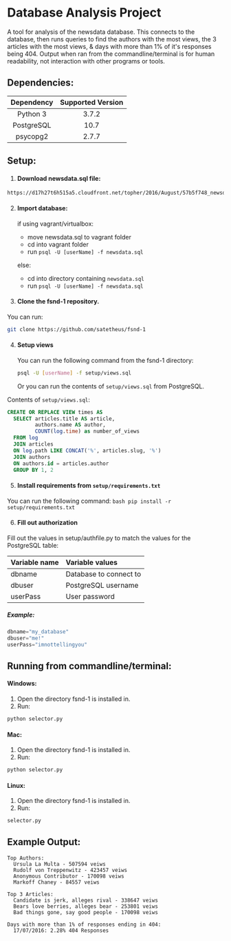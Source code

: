 # Database Analysis Project
A tool for analysis of the newsdata database. This connects to the database, then runs queries to find the authors with the most views, the 3 articles with the most views, & days with more than 1% of it's responses being 404. Output when ran from the commandline/terminal is for human readability, not interaction with other programs or tools.

## Dependencies:
  | Dependency | Supported Version |
  | :--------: | :---------------: |
  | Python 3   | 3.7.2             |
  | PostgreSQL | 10.7              |
  | psycopg2   | 2.7.7             |


## Setup:
  1. #### Download newsdata.sql file:
    https://d17h27t6h515a5.cloudfront.net/topher/2016/August/57b5f748_newsdata/newsdata.zip

  2. #### Import database:

     if using vagrant/virtualbox:
      - move newsdata.sql to vagrant folder
      - cd into vagrant folder
      - run `psql -U [userName] -f newsdata.sql`

     else:
      - cd into directory containing `newsdata.sql`
      - run `psql -U [userName] -f newsdata.sql`

  3. #### Clone the fsnd-1 repository.
  You can run:
  ```bash
  git clone https://github.com/satetheus/fsnd-1
  ```
  4. #### Setup views
     You can run the following command from the fsnd-1 directory:
     ```bash
     psql -U [userName] -f setup/views.sql
     ```

     Or you can run the contents of `setup/views.sql` from PostgreSQL.

  Contents of `setup/views.sql`:

```sql
CREATE OR REPLACE VIEW times AS
  SELECT articles.title AS article,
         authors.name AS author,
         COUNT(log.time) as number_of_views
  FROM log
  JOIN articles
  ON log.path LIKE CONCAT('%', articles.slug, '%')
  JOIN authors
  ON authors.id = articles.author
  GROUP BY 1, 2
```

  5. #### Install requirements from `setup/requirements.txt`
  You can run the following command:
       ```bash
       pip install -r setup/requirements.txt
       ```

  6. #### Fill out authorization
  Fill out the values in setup/authfile.py to match the values for the PostgreSQL table:


  | Variable name | Variable values        |
  | :------------ | :-------------         |
  | dbname        | Database to connect to |
  | dbuser        | PostgreSQL username    |
  | userPass      | User password          |

  ##### Example:
  ```python
  dbname="my_database"
  dbuser="me!"
  userPass="imnottellingyou"
  ```


## Running from commandline/terminal:
#### Windows:
  1. Open the directory fsnd-1 is installed in.
  2. Run:
   ```bash
   python selector.py
  ```

#### Mac:
  1. Open the directory fsnd-1 is installed in.
  2. Run:
  ```bash
  python selector.py
  ```

#### Linux:
  1. Open the directory fsnd-1 is installed in.
  2. Run:
   ```bash
   selector.py
   ```

## Example Output:

```
Top Authors:
  Ursula La Multa - 507594 veiws
  Rudolf von Treppenwitz - 423457 veiws
  Anonymous Contributor - 170098 veiws
  Markoff Chaney - 84557 veiws

Top 3 Articles:
  Candidate is jerk, alleges rival - 338647 veiws
  Bears love berries, alleges bear - 253801 veiws
  Bad things gone, say good people - 170098 veiws

Days with more than 1% of responses ending in 404:
  17/07/2016: 2.28% 404 Responses
```
